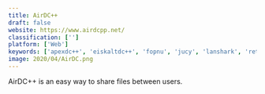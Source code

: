 ```yaml
---
title: AirDC++
draft: false 
website: https://www.airdcpp.net/
classification: ['']
platform: ['Web']
keywords: ['apexdc++', 'eiskaltdc++', 'fopnu', 'jucy', 'lanshark', 'retroshare', 'shakespeer', 'soulseek', 'strongdc++', 'emule']
image: 2020/04/AirDC.png
---
```

AirDC++ is an easy way to share files between users.